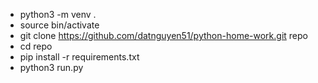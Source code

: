 - python3 -m venv .
- source bin/activate
- git clone https://github.com/datnguyen51/python-home-work.git repo
- cd repo
- pip install -r requirements.txt
- python3 run.py